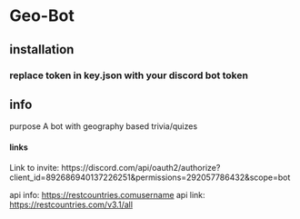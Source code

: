 <h1>Geo-Bot</h1>

<h2>installation<h3>
replace token in key.json with your discord bot token

<h2>info</h2>
<h4?>purpose</h4>
A bot with geography based trivia/quizes


<h4>links</h4>
Link to invite: https://discord.com/api/oauth2/authorize?client_id=892686940137226251&permissions=292057786432&scope=bot


api info: https://restcountries.comusername
api link: https://restcountries.com/v3.1/all
